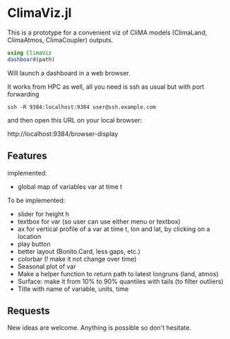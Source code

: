 # ClimaViz.jl

This is a prototype for a convenient viz of CliMA models (ClimaLand, ClimaAtmos, ClimaCoupler) outputs.

```julia
using ClimaViz
dashboard(path)
```

Will launch a dashboard in a web browser.

It works from HPC as well, all you need is ssh as usual but with port forwarding

```shell
ssh -R 9384:localhost:9384 user@ssh.example.com
```

and then open this URL on your local browser:

http://localhost:9384/browser-display

## Features

implemented:
- global map of variables var at time t

To be implemented:
- slider for height h
- textbox for var (so user can use either menu or textbox)
- ax for vertical profile of a var at time t, lon and lat, by clicking on a location
- play button
- better layout (Bonito.Card, less gaps, etc.)
- colorbar (! make it not change over time)
- Seasonal plot of var
- Make a helper function to return path to latest longruns (land, atmos)
- Surface: make it from 10% to 90% quantiles with tails (to filter outliers)
- Title with name of variable, units, time

## Requests
New ideas are welcome. Anything is possible so don't hesitate.
